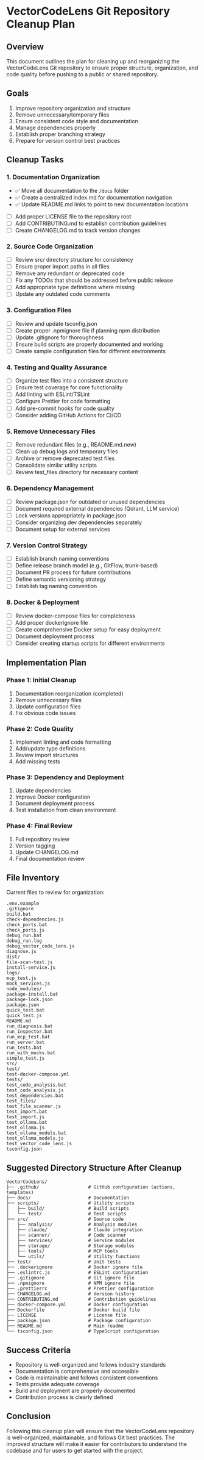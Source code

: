 # VectorCodeLens Git Repository Cleanup Plan

## Overview

This document outlines the plan for cleaning up and reorganizing the VectorCodeLens Git repository to ensure proper structure, organization, and code quality before pushing to a public or shared repository.

## Goals

1. Improve repository organization and structure
2. Remove unnecessary/temporary files
3. Ensure consistent code style and documentation
4. Manage dependencies properly
5. Establish proper branching strategy
6. Prepare for version control best practices

## Cleanup Tasks

### 1. Documentation Organization

- ✅ Move all documentation to the `/docs` folder
- ✅ Create a centralized index.md for documentation navigation
- ✅ Update README.md links to point to new documentation locations
- [ ] Add proper LICENSE file to the repository root
- [ ] Add CONTRIBUTING.md to establish contribution guidelines
- [ ] Create CHANGELOG.md to track version changes

### 2. Source Code Organization

- [ ] Review src/ directory structure for consistency
- [ ] Ensure proper import paths in all files
- [ ] Remove any redundant or deprecated code
- [ ] Fix any TODOs that should be addressed before public release
- [ ] Add appropriate type definitions where missing
- [ ] Update any outdated code comments

### 3. Configuration Files

- [ ] Review and update tsconfig.json
- [ ] Create proper .npmignore file if planning npm distribution
- [ ] Update .gitignore for thoroughness
- [ ] Ensure build scripts are properly documented and working
- [ ] Create sample configuration files for different environments

### 4. Testing and Quality Assurance

- [ ] Organize test files into a consistent structure
- [ ] Ensure test coverage for core functionality
- [ ] Add linting with ESLint/TSLint
- [ ] Configure Prettier for code formatting
- [ ] Add pre-commit hooks for code quality
- [ ] Consider adding GitHub Actions for CI/CD

### 5. Remove Unnecessary Files

- [ ] Remove redundant files (e.g., README.md.new)
- [ ] Clean up debug logs and temporary files
- [ ] Archive or remove deprecated test files
- [ ] Consolidate similar utility scripts
- [ ] Review test_files directory for necessary content

### 6. Dependency Management

- [ ] Review package.json for outdated or unused dependencies
- [ ] Document required external dependencies (Qdrant, LLM service)
- [ ] Lock versions appropriately in package.json
- [ ] Consider organizing dev dependencies separately
- [ ] Document setup for external services

### 7. Version Control Strategy

- [ ] Establish branch naming conventions
- [ ] Define release branch model (e.g., GitFlow, trunk-based)
- [ ] Document PR process for future contributions
- [ ] Define semantic versioning strategy
- [ ] Establish tag naming convention

### 8. Docker & Deployment

- [ ] Review docker-compose files for completeness
- [ ] Add proper dockerignore file
- [ ] Create comprehensive Docker setup for easy deployment
- [ ] Document deployment process
- [ ] Consider creating startup scripts for different environments

## Implementation Plan

### Phase 1: Initial Cleanup

1. Documentation reorganization (completed)
2. Remove unnecessary files
3. Update configuration files
4. Fix obvious code issues

### Phase 2: Code Quality

1. Implement linting and code formatting
2. Add/update type definitions
3. Review import structures
4. Add missing tests

### Phase 3: Dependency and Deployment

1. Update dependencies
2. Improve Docker configuration
3. Document deployment process
4. Test installation from clean environment

### Phase 4: Final Review

1. Full repository review
2. Version tagging
3. Update CHANGELOG.md
4. Final documentation review

## File Inventory

Current files to review for organization:

```
.env.example
.gitignore
build.bat
check-dependencies.js
check_ports.bat
check_ports.js
debug_run.bat
debug_run.log
debug_vector_code_lens.js
diagnose.js
dist/
file-scan-test.js
install-service.js
logs/
mcp_test.js
mock_services.js
node_modules/
package-install.bat
package-lock.json
package.json
quick_test.bat
quick_test.js
README.md
run_diagnosis.bat
run_inspector.bat
run_mcp_test.bat
run_server.bat
run_tests.bat
run_with_mocks.bat
simple_test.js
src/
test/
test-docker-compose.yml
tests/
test_code_analysis.bat
test_code_analysis.js
test_dependencies.bat
test_files/
test_file_scanner.js
test_import.bat
test_import.js
test_ollama.bat
test_ollama.js
test_ollama_models.bat
test_ollama_models.js
test_vector_code_lens.js
tsconfig.json
```

## Suggested Directory Structure After Cleanup

```
VectorCodeLens/
├── .github/                  # GitHub configuration (actions, templates)
├── docs/                     # Documentation
├── scripts/                  # Utility scripts
│   ├── build/                # Build scripts
│   └── test/                 # Test scripts
├── src/                      # Source code
│   ├── analysis/             # Analysis modules
│   ├── claude/               # Claude integration
│   ├── scanner/              # Code scanner
│   ├── services/             # Service modules
│   ├── storage/              # Storage modules
│   ├── tools/                # MCP tools
│   └── utils/                # Utility functions
├── test/                     # Unit tests
├── .dockerignore             # Docker ignore file
├── .eslintrc.js              # ESLint configuration
├── .gitignore                # Git ignore file
├── .npmignore                # NPM ignore file
├── .prettierrc               # Prettier configuration
├── CHANGELOG.md              # Version history
├── CONTRIBUTING.md           # Contribution guidelines
├── docker-compose.yml        # Docker configuration
├── Dockerfile                # Docker build file
├── LICENSE                   # License file
├── package.json              # Package configuration
├── README.md                 # Main readme
└── tsconfig.json             # TypeScript configuration
```

## Success Criteria

- Repository is well-organized and follows industry standards
- Documentation is comprehensive and accessible
- Code is maintainable and follows consistent conventions
- Tests provide adequate coverage
- Build and deployment are properly documented
- Contribution process is clearly defined

## Conclusion

Following this cleanup plan will ensure that the VectorCodeLens repository is well-organized, maintainable, and follows Git best practices. The improved structure will make it easier for contributors to understand the codebase and for users to get started with the project.
